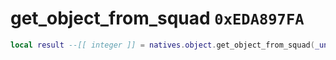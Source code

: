 # get_object_from_squad `0xEDA897FA`

```lua
local result --[[ integer ]] = natives.object.get_object_from_squad(_unk0 --[[ integer ]])
```
